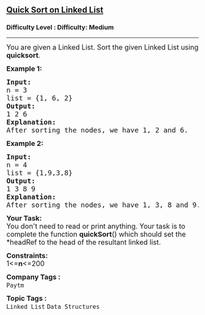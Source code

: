 <h2><a href="https://www.geeksforgeeks.org/problems/quick-sort-on-linked-list/1?page=3&category=Linked%20List&status=solved&sortBy=submissions">Quick Sort on Linked List</a></h2><h3>Difficulty Level : Difficulty: Medium</h3><hr><div class="problems_problem_content__Xm_eO"><p><span style="font-size: 18px;">You are given a Linked List. Sort the given Linked List using <strong>quicksort</strong>.&nbsp;</span></p>
<p><strong><span style="font-size: 18px;">Example 1:</span></strong></p>
<pre><span style="font-size: 18px;"><strong>Input:</strong><br>n = 3<br>list = {1, 6, 2}</span><br><span style="font-size: 18px;"><strong>Output:</strong><br>1 2 6<br></span><strong><span style="font-size: 18px;">Explanation:</span></strong><br><span style="font-size: 18px;">After sorting the nodes, we have 1, 2 and 6.</span></pre>
<p><strong><span style="font-size: 18px;">Example 2:</span></strong></p>
<pre><strong><span style="font-size: 18px;">Input:</span></strong><br><span style="font-size: 18px;">n = 4</span><br><span style="font-size: 18px;">list = {1,9,3,8}</span><br><strong><span style="font-size: 18px;">Output:</span></strong><br><span style="font-size: 18px;">1 3 8 9</span><br><strong><span style="font-size: 18px;">Explanation:</span></strong><br><span style="font-size: 18px;">After sorting the nodes, we have 1, 3, 8 and 9.</span> </pre>
<p><strong style="font-size: 18px;"><strong>Your Task:</strong><br style="font-weight: 400;"><span style="font-weight: 400;">You don't need to read or print anything. Your task is to complete the function </span><strong>quickSort</strong><span style="font-weight: 400;">() which should set the *headRef to the head of the resultant linked list.</span></strong></p>
<p><strong style="font-size: 18px;">Constraints:</strong><br style="font-size: 18px;"><span style="font-size: 18px;">1&lt;=<strong>n</strong></span><span style="font-size: 18px;">&lt;=200</span></p></div><p><span style=font-size:18px><strong>Company Tags : </strong><br><code>Paytm</code>&nbsp;<br><p><span style=font-size:18px><strong>Topic Tags : </strong><br><code>Linked List</code>&nbsp;<code>Data Structures</code>&nbsp;